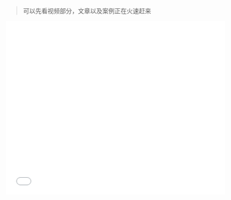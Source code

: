 > 可以先看视频部分，文章以及案例正在火速赶来

<iframe src="//player.bilibili.com/player.html?aid=372559239&bvid=BV1cZ4y1V7Nm&cid=248534653&page=1" scrolling="no" border="0" frameborder="no" framespacing="0" allowfullscreen="true" width=100% height=400px' />

